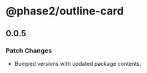 # @phase2/outline-card

## 0.0.5

### Patch Changes

- Bumped versions with updated package contents.
